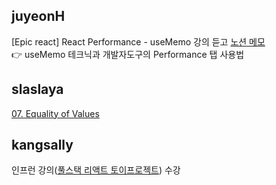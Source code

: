 <h2>juyeonH</h2>[Epic react] React Performance - useMemo 강의 듣고 <a href="https://mycodeplayground66.notion.site/useMemo-for-expensive-calculations-8f7ac91729354ed4848cc663351c0d8c">노션 메모</a><br>👉 useMemo 테크닉과 개발자도구의 Performance 탭 사용법<h2>slaslaya</h2><a href="https://slaplace.notion.site/07-Equality-of-Values-d7e7208c667743d6b01b0d4867c19eaf">07. Equality of Values</a><h2>kangsally</h2>인프런 강의(<a href="https://www.inflearn.com/course/%ED%92%80%EC%8A%A4%ED%83%9D-%EB%A6%AC%EC%95%A1%ED%8A%B8-%ED%86%A0%EC%9D%B4%ED%94%84%EB%A1%9C%EC%A0%9D%ED%8A%B8/dashboard">풀스택 리액트 토이프로젝트</a>) 수강